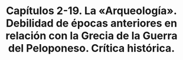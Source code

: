 ---
title: "2. Capítulos 2-19. La «Arqueología». Debilidad de épocas anteriores en relación con la Grecia de la Guerra del Peloponeso. Crítica histórica."
weight: 2
---